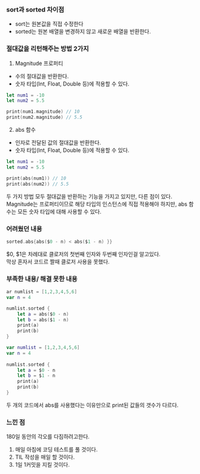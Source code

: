 ### sort과 sorted 차이점
- sort는 원본값을 직접 수정한다
- sorted는 원본 배열을 변경하지 않고 새로운 배열을 반환한다.

### 절대값을 리턴해주는 방법 2가지
 1.  Magnitude 프로퍼티
- 수의 절대값을 반환한다.
- 숫자 타입(Int, Float, Double 등)에 적용할 수 있다.
 ```swift
let num1 = -10
let num2 = 5.5

print(num1.magnitude) // 10
print(num2.magnitude) // 5.5
 ```
 2. abs 함수
- 인자로 전달된 값의 절대값을 반환한다.
- 숫자 타입(Int, Float, Double 등)에 적용할 수 있다.
```swift
let num1 = -10
let num2 = 5.5

print(abs(num1)) // 10
print(abs(num2)) // 5.5
```
 
두 가지 방법 모두 절대값을 반환하는 기능을 가지고 있지만, 다른 점이 있다.<br>
Magnitude는 프로퍼티이므로 해당 타입의 인스턴스에 직접 적용해야 하지만, abs 함수는 모든
숫자 타입에 대해 사용할 수 있다.<br>


### 어려웠던 내용
```swift
sorted.abs{abs($0 - n) < abs($1 - n) }}
```
$0, $1은 차례대로 클로저의 첫번째 인자와 두번째 인자인걸 알고있다.<br>
막상 혼자서 코드르 짤때 클로저 사용을 못했다.<br>

### 부족한 내용/ 해결 못한 내용

```swift
ar numlist = [1,2,3,4,5,6]
var n = 4

numlist.sorted {
    let a = abs($0 - n)
    let b = abs($1 - n)
    print(a)
    print(b)
}
```

```swift
var numlist = [1,2,3,4,5,6]
var n = 4
    
numlist.sorted {
    let a = $0 - n
    let b = $1 - n
    print(a)
    print(b)
}
```

두 개의 코드에서 abs를 사용했다는 이유만으로 print된 값들의 갯수가 다르다.

### 느낀 점

180일 동안의 각오를 다짐하려고한다.

1. 매일 아침에 코딩 테스트를 풀 것이다.
2. TIL 작성을 매일 할 것이다.
3. 1일 1커밋을 지킬 것이다.
